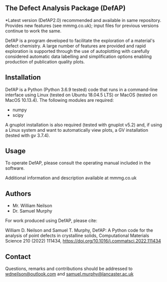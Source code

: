 ## The Defect Analysis Package (DefAP)

*Latest version (DefAP2.0) recommended and available in same repository. Provides new features (see mmmg.co.uk); input files for previous versions continue to work the same. 
 
DefAP is a program developed to facilitate the exploration of a material's defect chemistry. A large number of features are provided and rapid exploration is supported through the use of autoplotting with carefully considered automatic data labelling and simplification options enabling production of publication quality plots. 

## Installation

DefAP is a Python (Python 3.6.9 tested) code that runs in a command-line interface using Linux (tested on Ubuntu 18.04.5 LTS) or MacOS (tested on MacOS 10.13.4). The following modules are required:
- numpy
- scipy

A gnuplot installation is also required (tested with gnuplot v5.2) and, if using a Linux system and want to automatically view plots, a GV installation (tested with gv 3.7.4).  

## Usage

To operate DefAP, please consult the operating manual included in the software. 

Additional information and description available at mmmg.co.uk

## Authors
- Mr. William Neilson
- Dr. Samuel Murphy

For work produced using DefAP, please cite: 

William D. Neilson and Samuel T. Murphy, DefAP: A Python code for the analysis of point defects in crystalline solids, Computational Materials Science 210 (2022) 111434, https://doi.org/10.1016/j.commatsci.2022.111434

## Contact
Questions, remarks and contributions should be addressed to wdneilson@outlook.com and samuel.murphy@lancaster.ac.uk
